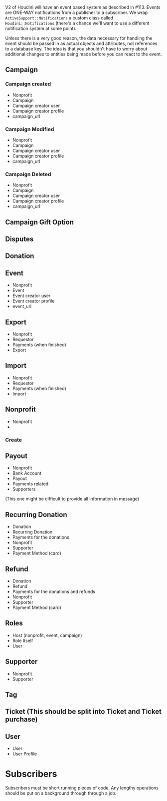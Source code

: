 V2 of Houdini will have an event based system as described in #113. Events are ONE-WAY notifications from a publisher to a subscriber. We wrap `ActiveSupport::Notifications` a custom class called `Houdini::Notifications` (there's a chance we'll want to use a different notification system at some point).

Unless there is a very good reason, the data necessary for handling the event should be passed in as actual objects and attributes, not references to a database key. The idea is that you shouldn't have to worry about additional changes to entities being made before you can react to the event.


## Campaign

### Campaign created

* Nonprofit
* Campaign
* Campaign creator user
* Campaign creator profile
* campaign_url

### Campaign Modified

* Nonprofit
* Campaign
* Campaign creator user
* Campaign creator profile
* campaign_url

### Campaign Deleted

* Nonprofit
* Campaign
* Campaign creator user
* Campaign creator profile
* campaign_url

## Campaign Gift Option

## Disputes

## Donation

## Event

* Nonprofit
* Event
* Event creator user
* Event creator profile
* event_url

## Export

* Nonprofit
* Requestor
* Payments (when finished)
* Export

## Import

* Nonprofit
* Requestor
* Payments (when finished)
* Import

## Nonprofit

* Nonprofit
* 

### Create




## Payout

* Nonprofit
* Bank Account
* Payout
* Payments related
* Supporters

(This one might be difficult to provide all information in message)

## Recurring Donation

* Donation
* Recurring Donation
* Payments for the donations
* Nonprofit
* Supporter
* Payment Method (card)

## Refund

* Donation
* Refund
* Payments for the donations and refunds
* Nonprofit
* Supporter
* Payment Method (card)

## Roles
* Host (nonprofit, event, campaign)
* Role Itself
* User

## Supporter

* Nonprofit
* Supporter


## Tag

## Ticket (This should be split into Ticket and Ticket purchase)


## User

* User
* User Profile


# Subscribers

Subscribers must be short running pieces of code. Any lengthy operations should be put on a background through through a job.
